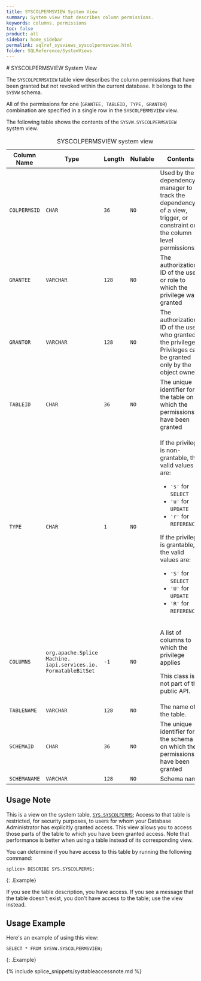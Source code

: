 ```yaml
---
title: SYSCOLPERMSVIEW System View
summary: System view that describes column permissions.
keywords: columns, permissions
toc: false
product: all
sidebar: home_sidebar
permalink: sqlref_sysviews_syscolpermsview.html
folder: SQLReference/SystemViews
---
```

<section>
<div class="TopicContent" data-swiftype-index="true" markdown="1">
# SYSCOLPERMSVIEW System View

The `SYSCOLPERMSVIEW` table view describes the column permissions that have been granted but not revoked within the current database. It belongs to the `SYSVW` schema.

All of the permissions for one (`GRANTEE, TABLEID, TYPE, GRANTOR`)
combination are specified in a single row in the `SYSCOLPERMSVIEW` view.

The following table shows the contents of the `SYSVW.SYSCOLPERMSVIEW`
system view.

<table>
    <caption>SYSCOLPERMSVIEW system view</caption>
    <col />
    <col />
    <col />
    <col />
    <col />
    <thead>
        <tr>
            <th>Column Name</th>
            <th>Type</th>
            <th>Length</th>
            <th>Nullable</th>
            <th>Contents</th>
        </tr>
    </thead>
    <tbody>
        <tr>
            <td><code>COLPERMSID</code></td>
            <td><code>CHAR</code></td>
            <td><code>36</code></td>
            <td><code>NO</code></td>
            <td>Used by the dependency manager to track the dependency of a view, trigger, or constraint on the column level permissions</td>
        </tr>
        <tr>
            <td><code>GRANTEE</code></td>
            <td><code>VARCHAR</code></td>
            <td><code>128</code></td>
            <td><code>NO</code></td>
            <td>The authorization ID of the user or role to which the privilege was granted</td>
        </tr>
        <tr>
            <td><code>GRANTOR</code></td>
            <td><code>VARCHAR</code></td>
            <td><code>128</code></td>
            <td><code>NO</code></td>
            <td>The authorization ID of the user who granted the privilege. Privileges can be granted only by the object owner</td>
        </tr>
        <tr>
            <td><code>TABLEID</code></td>
            <td><code>CHAR</code></td>
            <td><code>36</code></td>
            <td><code>NO</code></td>
            <td>The unique identifier for the table on which the permissions have been granted</td>
        </tr>
        <tr>
            <td><code>TYPE</code></td>
            <td><code>CHAR</code></td>
            <td><code>1</code></td>
            <td><code>NO</code></td>
            <td><p>If the privilege is non-grantable, the valid values are:</p>
                <ul>
                    <li><code>'s'</code> for <code>SELECT</code></li>
                    <li><code>'u'</code> for <code>UPDATE</code></li>
                    <li><code>'r'</code> for <code>REFERENCES</code></li>
                </ul>
                <p>If the privilege is grantable, the valid values are:</p>
                <ul>
                    <li><code>'S'</code> for <code>SELECT</code></li>
                    <li><code>'U'</code> for <code>UPDATE</code></li>
                    <li><code>'R'</code> for <code>REFERENCES</code></li>
                </ul>
            </td>
        </tr>
        <tr>
            <td><code>COLUMNS</code></td>
            <td><code>org.apache.Splice Machine.<br />iapi.services.io.<br />FormatableBitSet</code></td>
            <td><code>-1</code></td>
            <td><code>NO</code></td>
            <td><p>A list of columns to which the privilege applies</p>
                <p>This class is not part of the public API.</p></td>
        </tr>
        <tr>
            <td><code>TABLENAME</code></td>
            <td><code>VARCHAR</code></td>
            <td><code>128</code></td>
            <td><code>NO</code></td>
            <td>The name of the table.</td>
        </tr>
        <tr>
            <td><code>SCHEMAID</code></td>
            <td><code>CHAR</code></td>
            <td><code>36</code></td>
            <td><code>NO</code></td>
            <td>The unique identifier for the schema on which the permissions have been granted</td>
        </tr>
        <tr>
            <td><code>SCHEMANAME</code></td>
            <td><code>VARCHAR</code></td>
            <td><code>128</code></td>
            <td><code>NO</code></td>
            <td>Schema name</td>
        </tr>
    </tbody>
</table>

## Usage Note

This is a view on the system table, [`SYS.SYSCOLPERMS`](sqlref_systables_syscolperms.html); Access to that table is restricted, for security purposes, to users for whom your Database Administrator has explicitly granted access. This view allows you to access those parts of the table to which you have been granted access. Note that performance is better when using a table instead of its corresponding view.

You can determine if you have access to this table by running the following command:

```
splice> DESCRIBE SYS.SYSCOLPERMS;
```
{: .Example}

If you see the table description, you have access. If you see a message that the table doesn't exist, you don't have access to the table; use the view instead.

## Usage Example

Here's an example of using this view:

```
SELECT * FROM SYSVW.SYSCOLPERMSVIEW;
```
{: .Example}

{% include splice_snippets/systableaccessnote.md %}


</div>
</section>
